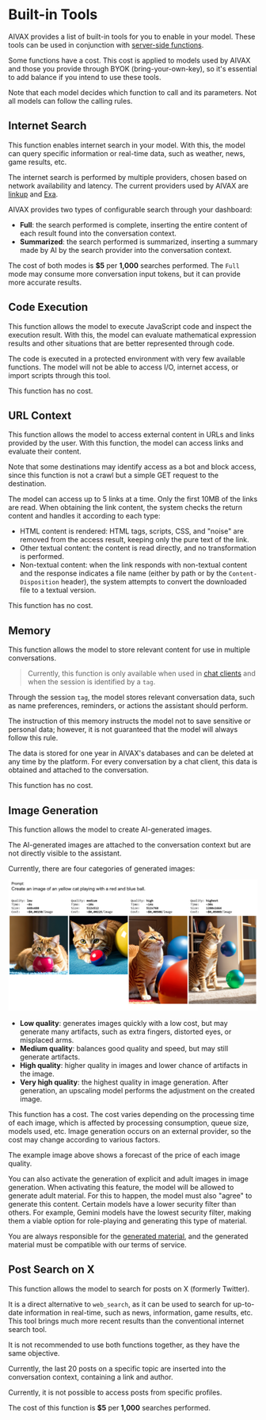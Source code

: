 # Built-in Tools

AIVAX provides a list of built-in tools for you to enable in your model. These tools can be used in conjunction with [server-side functions](/docs/en/protocol-functions).

Some functions have a cost. This cost is applied to models used by AIVAX and those you provide through BYOK (bring-your-own-key), so it's essential to add balance if you intend to use these tools.

Note that each model decides which function to call and its parameters. Not all models can follow the calling rules.

## Internet Search

This function enables internet search in your model. With this, the model can query specific information or real-time data, such as weather, news, game results, etc.

The internet search is performed by multiple providers, chosen based on network availability and latency. The current providers used by AIVAX are [linkup](https://www.linkup.so/) and [Exa](https://exa.ai/).

AIVAX provides two types of configurable search through your dashboard:

- **Full**: the search performed is complete, inserting the entire content of each result found into the conversation context.
- **Summarized**: the search performed is summarized, inserting a summary made by AI by the search provider into the conversation context.

The cost of both modes is **$5** per **1,000** searches performed. The `Full` mode may consume more conversation input tokens, but it can provide more accurate results.

## Code Execution

This function allows the model to execute JavaScript code and inspect the execution result. With this, the model can evaluate mathematical expression results and other situations that are better represented through code.

The code is executed in a protected environment with very few available functions. The model will not be able to access I/O, internet access, or import scripts through this tool.

This function has no cost.

## URL Context

This function allows the model to access external content in URLs and links provided by the user. With this function, the model can access links and evaluate their content.

Note that some destinations may identify access as a bot and block access, since this function is not a crawl but a simple GET request to the destination.

The model can access up to 5 links at a time. Only the first 10MB of the links are read. When obtaining the link content, the system checks the return content and handles it according to each type:

- HTML content is rendered: HTML tags, scripts, CSS, and "noise" are removed from the access result, keeping only the pure text of the link.
- Other textual content: the content is read directly, and no transformation is performed.
- Non-textual content: when the link responds with non-textual content and the response indicates a file name (either by path or by the `Content-Disposition` header), the system attempts to convert the downloaded file to a textual version.

This function has no cost.

## Memory

This function allows the model to store relevant content for use in multiple conversations.

> Currently, this function is only available when used in [chat clients](/docs/en/entities/chat-clients) and when the session is identified by a `tag`.

Through the session `tag`, the model stores relevant conversation data, such as name preferences, reminders, or actions the assistant should perform.

The instruction of this memory instructs the model not to save sensitive or personal data; however, it is not guaranteed that the model will always follow this rule.

The data is stored for one year in AIVAX's databases and can be deleted at any time by the platform. For every conversation by a chat client, this data is obtained and attached to the conversation.

This function has no cost.

## Image Generation

This function allows the model to create AI-generated images.

The AI-generated images are attached to the conversation context but are not directly visible to the assistant.

Currently, there are four categories of generated images:

![Image quality](/assets/img/imgquality.png)

- **Low quality**: generates images quickly with a low cost, but may generate many artifacts, such as extra fingers, distorted eyes, or misplaced arms.
- **Medium quality**: balances good quality and speed, but may still generate artifacts.
- **High quality**: higher quality in images and lower chance of artifacts in the image.
- **Very high quality**: the highest quality in image generation. After generation, an upscaling model performs the adjustment on the created image.

This function has a cost. The cost varies depending on the processing time of each image, which is affected by processing consumption, queue size, models used, etc. Image generation occurs on an external provider, so the cost may change according to various factors.

The example image above shows a forecast of the price of each image quality.

You can also activate the generation of explicit and adult images in image generation. When activating this feature, the model will be allowed to generate adult material. For this to happen, the model must also "agree" to generate this content. Certain models have a lower security filter than others. For example, Gemini models have the lowest security filter, making them a viable option for role-playing and generating this type of material.

You are always responsible for the [generated material](/docs/en/legal/terms-of-service.md), and the generated material must be compatible with our terms of service.

## Post Search on X

This function allows the model to search for posts on X (formerly Twitter).

It is a direct alternative to `web_search`, as it can be used to search for up-to-date information in real-time, such as news, information, game results, etc. This tool brings much more recent results than the conventional internet search tool.

It is not recommended to use both functions together, as they have the same objective.

Currently, the last 20 posts on a specific topic are inserted into the conversation context, containing a link and author.

Currently, it is not possible to access posts from specific profiles.

The cost of this function is **$5** per **1,000** searches performed.